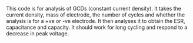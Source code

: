 This code is for analysis of GCDs (constant current density). It takes the current density, mass of electrode, the number of cycles and whether the analysis is for a +ve or -ve electrode. It then analyses it to obtain the ESR, capacitance and capacity. It should work for long cycling and respond to a decrease in peak voltage. 
